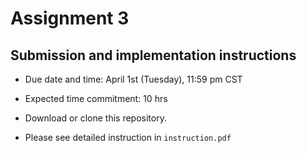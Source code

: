 # Assignment 3

## Submission and implementation instructions

* Due date and time: April 1st (Tuesday), 11:59 pm CST

* Expected time commitment: 10 hrs

* Download or clone this repository.

* Please see detailed instruction in `instruction.pdf`
